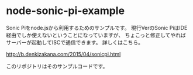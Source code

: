 # node-sonic-pi-example

Sonic Piをnode.jsから利用するためのサンプルです。
現行VerのSonic PiはIDE経由でしか使えないということになっていますが、
ちょこっと修正してやればサーバーが起動してISCで通信できます。
詳しくはこちら。

http://b.denkizakana.com/2015/04/sonicpi.html

このリポジトリはそのサンプルコードです。
